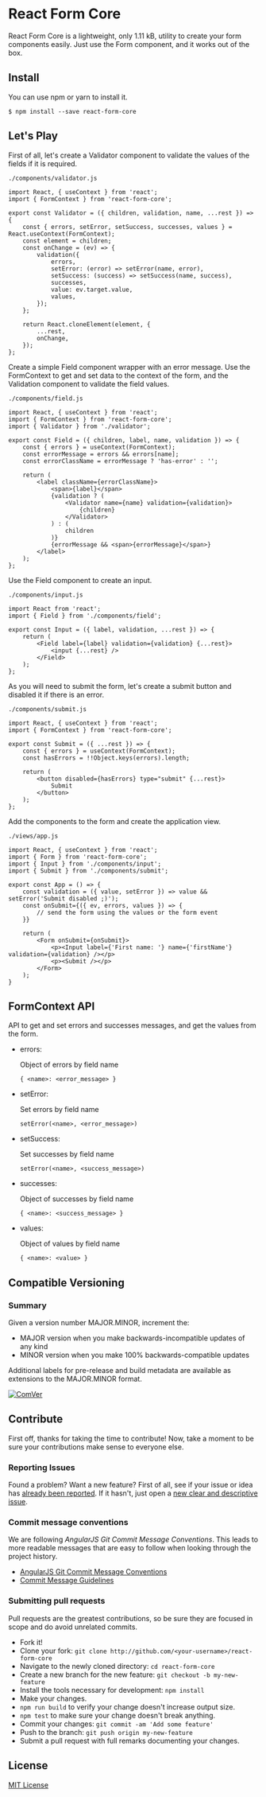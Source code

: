 # React Form Core

React Form Core is a lightweight, only 1.11 kB, utility to create your form components easily. Just use the Form component, and it works out of the box.

## Install

You can use npm or yarn to install it.

`$ npm install --save react-form-core`

## Let's Play

First of all, let's create a Validator component to validate the values of the fields if it is required.

`./components/validator.js`

```
import React, { useContext } from 'react';
import { FormContext } from 'react-form-core';

export const Validator = ({ children, validation, name, ...rest }) => {
    const { errors, setError, setSuccess, successes, values } = React.useContext(FormContext);
    const element = children;
    const onChange = (ev) => {
        validation({
            errors,
            setError: (error) => setError(name, error),
            setSuccess: (success) => setSuccess(name, success),
            successes,
            value: ev.target.value,
            values,
        });
    };

    return React.cloneElement(element, {
        ...rest,
        onChange,
    });
};
```

Create a simple Field component wrapper with an error message. Use the FormContext to get and set data to the context of the form, and the Validation component to validate the field values.

`./components/field.js`

```
import React, { useContext } from 'react';
import { FormContext } from 'react-form-core';
import { Validator } from './validator';

export const Field = ({ children, label, name, validation }) => {
    const { errors } = useContext(FormContext);
    const errorMessage = errors && errors[name];
    const errorClassName = errorMessage ? 'has-error' : '';

    return (
        <label className={errorClassName}>
            <span>{label}</span>
            {validation ? (
                <Validator name={name} validation={validation}>
                    {children}
                </Validator>
            ) : (
                children
            )}
            {errorMessage && <span>{errorMessage}</span>}
        </label>
    );
};
```

Use the Field component to create an input.

`./components/input.js`

```
import React from 'react';
import { Field } from './components/field';

export const Input = ({ label, validation, ...rest }) => {
    return (
        <Field label={label} validation={validation} {...rest}>
            <input {...rest} />
        </Field>
    );
};
```

As you will need to submit the form, let's create a submit button and disabled it if there is an error. 

`./components/submit.js`

```
import React, { useContext } from 'react';
import { FormContext } from 'react-form-core';

export const Submit = ({ ...rest }) => {
    const { errors } = useContext(FormContext);
    const hasErrors = !!Object.keys(errors).length;

    return (
        <button disabled={hasErrors} type="submit" {...rest}>
            Submit
        </button>
    );
};
```

Add the components to the form and create the application view.

`./views/app.js` 

```
import React, { useContext } from 'react';
import { Form } from 'react-form-core';
import { Input } from './components/input';
import { Submit } from './components/submit';

export const App = () => {
    const validation = ({ value, setError }) => value && setError('Submit disabled ;)');
    const onSubmit={({ ev, errors, values }) => {
        // send the form using the values or the form event 
    }}

    return (
        <Form onSubmit={onSubmit}>
            <p><Input label={'First name: '} name={'firstName'} validation={validation} /></p>
            <p><Submit /></p>
        </Form>
    );
}
```

## FormContext API

API to get and set errors and successes messages, and get the values from the form.

- errors:

    Object of errors by field name

    `{ <name>: <error_message> }` 

- setError:

    Set errors by field name

    `setError(<name>, <error_message>)`

- setSuccess:
    
    Set successes by field name

    `setError(<name>, <success_message>)`

- successes:

    Object of successes by field name

    `{ <name>: <success_message> }`

- values:

    Object of values by field name

    `{ <name>: <value> }`

## Compatible Versioning

### Summary

Given a version number MAJOR.MINOR, increment the:

- MAJOR version when you make backwards-incompatible updates of any kind
- MINOR version when you make 100% backwards-compatible updates

Additional labels for pre-release and build metadata are available as extensions to the MAJOR.MINOR format.

[![ComVer](https://img.shields.io/badge/ComVer-compliant-brightgreen.svg)](https://github.com/staltz/comver)

## Contribute

First off, thanks for taking the time to contribute!
Now, take a moment to be sure your contributions make sense to everyone else.

### Reporting Issues

Found a problem? Want a new feature? First of all, see if your issue or idea has [already been reported](../../issues).
If it hasn't, just open a [new clear and descriptive issue](../../issues/new).

### Commit message conventions

We are following *AngularJS Git Commit Message Conventions*. This leads to more readable messages that are easy to follow when looking through the project history.

- [AngularJS Git Commit Message Conventions](https://docs.google.com/document/d/1QrDFcIiPjSLDn3EL15IJygNPiHORgU1_OOAqWjiDU5Y/edit#heading=h.uyo6cb12dt6w)
- [Commit Message Guidelines](https://github.com/angular/angular/blob/master/CONTRIBUTING.md#commit)

### Submitting pull requests

Pull requests are the greatest contributions, so be sure they are focused in scope and do avoid unrelated commits.

-   Fork it!
-   Clone your fork: `git clone http://github.com/<your-username>/react-form-core`
-   Navigate to the newly cloned directory: `cd react-form-core`
-   Create a new branch for the new feature: `git checkout -b my-new-feature`
-   Install the tools necessary for development: `npm install`
-   Make your changes.
-   `npm run build` to verify your change doesn't increase output size.
-   `npm test` to make sure your change doesn't break anything.
-   Commit your changes: `git commit -am 'Add some feature'`
-   Push to the branch: `git push origin my-new-feature`
-   Submit a pull request with full remarks documenting your changes.

## License

[MIT License](https://github.com/gc-victor/react-form-core/blob/master/LICENSE.md)
